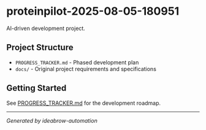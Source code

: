 # proteinpilot-2025-08-05-180951

AI-driven development project.

## Project Structure

- `PROGRESS_TRACKER.md` - Phased development plan
- `docs/` - Original project requirements and specifications

## Getting Started

See [PROGRESS_TRACKER.md](PROGRESS_TRACKER.md) for the development roadmap.

---
*Generated by ideabrow-automation*
